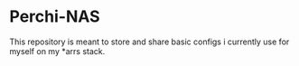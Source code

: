 # Perchi-NAS
This repository is meant to store and share basic configs i currently use for myself on my *arrs stack.
